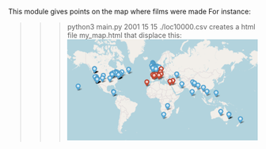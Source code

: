 This module gives points on the map where films were made
For instance:
>>> python3 main.py 2001 15 15 ./loc10000.csv
creates a html file my_map.html that displace this:
![](./photo.png)